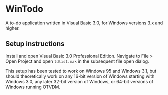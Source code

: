 # WinTodo
A to-do application written in Visual Basic 3.0, for Windows versions 3.x and higher.

## Setup instructions
Install and open Visual Basic 3.0 Professional Edition. Navigate to File > Open Project and open `tdlist.mak` in the subsequent file open dialog.

This setup has been tested to work on Windows 95 and Windows 3.1, but should theoretically work on any 16-bit version of Windows starting with Windows 3.0, any later 32-bit version of Windows, or 64-bit versions of Windows running OTVDM.
